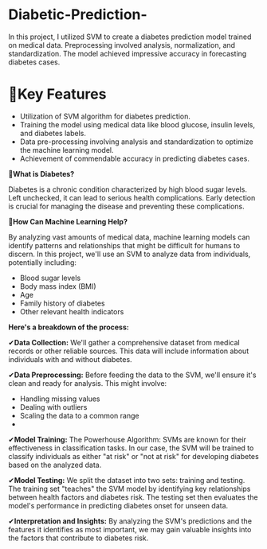 # Diabetic-Prediction-
In this project, I utilized SVM to create a diabetes prediction model trained on medical data. Preprocessing involved analysis, normalization, and standardization. The model achieved impressive accuracy in forecasting diabetes cases.

# 📌Key Features
- Utilization of SVM algorithm for diabetes prediction.
- Training the model using medical data like blood glucose, insulin levels, and diabetes labels.
- Data pre-processing involving analysis and standardization to optimize the machine learning model.
- Achievement of commendable accuracy in predicting diabetes cases.

🍬**What is Diabetes?**

Diabetes is a chronic condition characterized by high blood sugar levels. Left unchecked, it can lead to serious health complications. Early detection is crucial for managing the disease and preventing these complications.

🤖**How Can Machine Learning Help?**

By analyzing vast amounts of medical data, machine learning models can identify patterns and relationships that might be difficult for humans to discern. In this project, we'll use an SVM to analyze data from individuals, potentially including:

- Blood sugar levels
- Body mass index (BMI)
- Age
- Family history of diabetes
- Other relevant health indicators

**Here's a breakdown of the process:**

✔**Data Collection:** We'll gather a comprehensive dataset from medical records or other reliable sources. This data will include information about individuals with and without diabetes.

✔**Data Preprocessing:** Before feeding the data to the SVM, we'll ensure it's clean and ready for analysis. This might involve:

- Handling missing values
- Dealing with outliers
- Scaling the data to a common range
- 
✔**Model Training:** The Powerhouse Algorithm: SVMs are known for their effectiveness in classification tasks. In our case, the SVM will be trained to classify individuals as either "at risk" or "not at risk" for developing diabetes based on the analyzed data.

✔**Model Testing:** We split the dataset into two sets: training and testing. The training set "teaches" the SVM model by identifying key relationships between health factors and diabetes risk. The testing set then evaluates the model's performance in predicting diabetes onset for unseen data.

✔**Interpretation and Insights:** By analyzing the SVM's predictions and the features it identifies as most important, we may gain valuable insights into the factors that contribute to diabetes risk.


  
